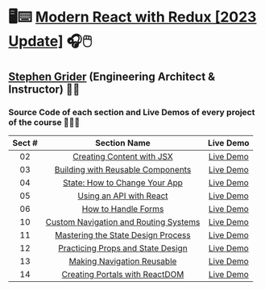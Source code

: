 # 🖥️⌨️ [Modern React with Redux [2023 Update]](https://www.udemy.com/course/react-redux) 🎧🖱️

## [Stephen Grider](https://www.linkedin.com/in/stephengrider) (Engineering Architect & Instructor) 👨‍🏫

### Source Code of each section and Live Demos of every project of the course 👨🏽‍💻

| Sect # |                                                  Section Name                                                   |                        Live Demo                        |
| :----: | :-------------------------------------------------------------------------------------------------------------: | :-----------------------------------------------------: |
|   02   |         [Creating Content with JSX](https://github.com/ajfm88/modern-react-with-redux/tree/main/02-jsx)         |       [Live Demo](https://jsx-demo.onrender.com)        |
|   03   |    [Building with Reusable Components](https://github.com/ajfm88/modern-react-with-redux/tree/main/03-pdas)     |       [Live Demo](https://pdas-demo.onrender.com)       |
|   04   |     [State: How to Change Your App](https://github.com/ajfm88/modern-react-with-redux/tree/main/04-animals)     |     [Live Demo](https://animals-demo.onrender.com)      |
|   05   |         [Using an API with React](https://github.com/ajfm88/modern-react-with-redux/tree/main/05-pics)          |       [Live Demo](https://pics-demo.onrender.com)       |
|   06   |   [How to Handle Forms](https://github.com/ajfm88/modern-react-with-redux/tree/main/06-handling-forms-books)    |   [Live Demo](https://books-section-06.onrender.com)    |
|   10   |  [Custom Navigation and Routing Systems](https://github.com/ajfm88/modern-react-with-redux/tree/main/10-comps)  | [Live Demo](https://components-section-10.onrender.com) |
|   11   | [Mastering the State Design Process](https://github.com/ajfm88/modern-react-with-redux/tree/main/11-comps-org)  | [Live Demo](https://components-section-11.onrender.com) |
|   12   | [Practicing Props and State Design](https://github.com/ajfm88/modern-react-with-redux/tree/main/12-comps-props) | [Live Demo](https://components-section-12.onrender.com) |
|   13   |     [Making Navigation Reusable](https://github.com/ajfm88/modern-react-with-redux/tree/main/13-comps-nav)      | [Live Demo](https://components-section-13.onrender.com) |
|   14   |  [Creating Portals with ReactDOM](https://github.com/ajfm88/modern-react-with-redux/tree/main/14-comp-portals)  | [Live Demo](https://components-section-14.onrender.com) |
